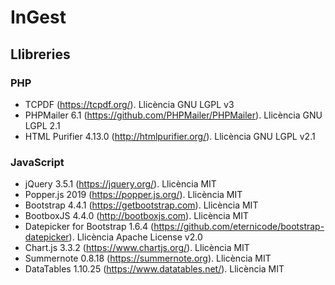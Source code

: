 # InGest

## Llibreries

### PHP
- TCPDF (https://tcpdf.org/). Llicència GNU LGPL v3
- PHPMailer 6.1 (https://github.com/PHPMailer/PHPMailer). Llicència GNU LGPL 2.1
- HTML Purifier  4.13.0 (http://htmlpurifier.org/). Llicència GNU LGPL v2.1 

### JavaScript

- jQuery 3.5.1 (https://jquery.org/). Llicència MIT
- Popper.js 2019 (https://popper.js.org/). Llicència MIT
- Bootstrap 4.4.1 (https://getbootstrap.com). Llicència MIT
- BootboxJS 4.4.0 (http://bootboxjs.com). Llicència MIT
- Datepicker for Bootstrap 1.6.4 (https://github.com/eternicode/bootstrap-datepicker). Llicència Apache License v2.0
- Chart.js 3.3.2 (https://www.chartjs.org/). Llicència MIT
- Summernote 0.8.18 (https://summernote.org). Llicència MIT
- DataTables 1.10.25 (https://www.datatables.net/). Llicència MIT
